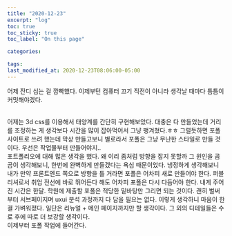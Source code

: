 ```yaml
---
title: "2020-12-23"
excerpt: "log"
toc: true
toc_sticky: true
toc_label: "On this page"

categories:

tags:
last_modified_at: 2020-12-23T08:06:00-05:00
---
```


어제 잔디 심는 걸 깜빡했다.
이제부턴 컴퓨터 끄기 직전이 아니라 생각날 때마다 틈틈이 커밋해야겠다.

<br />
어제는 3d css를 이용해서 태양계를 간단히 구현해보았다.
대충은 다 만들었는데 거리를 조정하는 게 생각보다 시간을 많이 잡아먹어서 그냥 팽겨쳤다.ㅎㅎ
그럴듯하면 포폴 사이트로 쓰려 했는데 막상 만들고보니 별로라서 포폴은 그냥 무난한 스타일로 만들 것이다.
우선은 작업물부터 만들어야지..

<br />
포트폴리오에 대해 많은 생각을 했다. 왜 이리 좀처럼 방향을 잡지 못할까 그 원인을 곰곰이 생각해보니, 한번에 완벽하게 만들겠다는 욕심 때문이었다. 냉정하게 생각해보니 내가 만약 프론트엔드 쪽으로 방향을 틀 거라면 포폴은 어차피 새로 만들어야 한다. 퍼블리셔로서 취업 전선에 바로 뛰어든다 해도 어차피 포폴은 다시 다듬어야 한다. 내게 주어진 시간은 한달. 학원에 제출할 포폴은 적당한 밑바탕만 그리면 되는 것이다. 괜히 벌써부터 서브페이지며 uxui 분석 과정까지 다 담을 필요는 없다. 이렇게 생각하니 마음이 한결 가벼워졌다. 일단은 리뉴얼 + 메인 페이지까지만 할 생각이다. 그 외의 디테일들은 수료 후에 따로 더 보강할 생각이다.
<br />
이제부터 포폴 작업에 들어간다.
